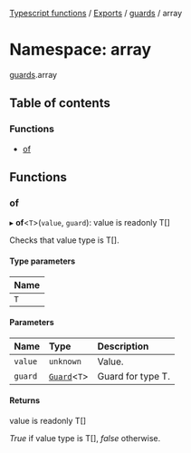 [Typescript functions](../index.md) / [Exports](../modules.md) / [guards](guards.md) / array

# Namespace: array

[guards](guards.md).array

## Table of contents

### Functions

- [of](guards.array.md#of)

## Functions

### of

▸ **of**<`T`\>(`value`, `guard`): value is readonly T[]

Checks that value type is T[].

#### Type parameters

| Name |
| :------ |
| `T` |

#### Parameters

| Name | Type | Description |
| :------ | :------ | :------ |
| `value` | `unknown` | Value. |
| `guard` | [`Guard`](../interfaces/guards.Guard.md)<`T`\> | Guard for type T. |

#### Returns

value is readonly T[]

_True_ if value type is T[], _false_ otherwise.
